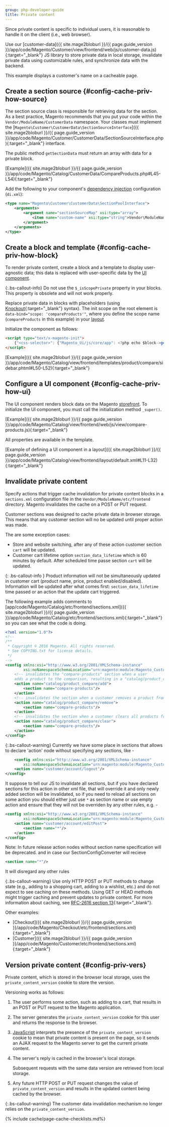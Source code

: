 ```yaml
---
group: php-developer-guide
title: Private content
---
```


Since private content is specific to individual users, it is reasonable to handle it on the client (i.e., web browser).

Use our [customer-data]({{ site.mage2bloburl }}/{{ page.guide_version }}/app/code/Magento/Customer/view/frontend/web/js/customer-data.js){:target="_blank"} JS library to store private data in local storage, invalidate private data using customizable rules, and synchronize data with the backend.

This example displays a customer's name on a cacheable page.

## Create a section source {#config-cache-priv-how-source}

The section source class is responsible for retrieving data for the section. As a best practice, Magento recommends that you put your code within the `Vendor/ModuleName/CustomerData` namespace. Your classes must implement the [`Magento\Customer\CustomerData\SectionSourceInterface`]({{ site.mage2bloburl }}/{{ page.guide_version }}/app/code/Magento/Customer/CustomerData/SectionSourceInterface.php){:target="_blank"} interface.

The public method `getSectionData` must return an array with data for a private block.

[Example]({{ site.mage2bloburl }}/{{ page.guide_version }}/app/code/Magento/Catalog/CustomerData/CompareProducts.php#L45-L54){:target="_blank"}

Add the following to your component's [dependency injection](https://glossary.magento.com/dependency-injection) configuration (`di.xml`):

```xml
<type name="Magento\Customer\CustomerData\SectionPoolInterface">
    <arguments>
        <argument name="sectionSourceMap" xsi:type="array">
            <item name="custom-name" xsi:type="string">Vendor\ModuleName\CustomerData\ClassName</item>
        </argument>
    </arguments>
</type>
```

## Create a block and template {#config-cache-priv-how-block}

To render private content, create a block and a template to display user-agnostic data; this data is replaced with user-specific data by the [UI component](https://glossary.magento.com/ui-component).

{:.bs-callout-info}
Do not use the `$_isScopePrivate` property in your blocks. This property is obsolete and will not work properly.

Replace private data in blocks with placeholders (using [Knockout](http://knockoutjs.com/documentation/introduction.html){:target="_blank"} syntax). The init scope on the root element is `data-bind="scope: 'compareProducts'"`, where you define the scope name (`compareProducts` in this example) in your [layout](https://glossary.magento.com/layout).

Initialize the component as follows:

```html
<script type="text/x-magento-init">
    {"<css-selector>": {"Magento_Ui/js/core/app": <?php echo $block->getJsLayout();?>}}
</script>
```

[Example]({{ site.mage2bloburl }}/{{ page.guide_version }}/app/code/Magento/Catalog/view/frontend/templates/product/compare/sidebar.phtml#L50-L52){:target="_blank"}

## Configure a UI component {#config-cache-priv-how-ui}

The UI component renders block data on the Magento [storefront](https://glossary.magento.com/storefront). To initialize the UI component, you must call the initialization method `_super()`.

[Example]({{ site.mage2bloburl }}/{{ page.guide_version }}/app/code/Magento/Catalog/view/frontend/web/js/view/compare-products.js){:target="_blank"}

All properties are available in the template.

[Example of defining a UI component in a layout]({{ site.mage2bloburl }}/{{ page.guide_version }}/app/code/Magento/Catalog/view/frontend/layout/default.xml#L11-L32){:target="_blank"}

## Invalidate private content

Specify actions that trigger cache invalidation for private content blocks in a `sections.xml` configuration file in the `Vendor/ModuleName/etc/frontend` directory. Magento invalidates the cache on a POST or PUT request.

Customer sections was designed to cache private data in browser storage. This means that any customer section will no be updated until proper action was made.

The are some exception cases:

-  Store and website switching, after any of these action customer section `cart` will be updated.
-  Customer cart lifetime option `section_data_lifetime` which is 60 minutes by default. After scheduled time passe section `cart` will be updated.

{: .bs-callout-info }
Product information will not be simultaneously updated in customer cart (product name, price, product enabled/disabled). Information will be updated after what comes first: `section_data_lifetime` time passed or an action that the update cart triggered.

The following example adds comments to [app/code/Magento/Catalog/etc/frontend/sections.xml]({{ site.mage2bloburl }}/{{ page.guide_version }}/app/code/Magento/Catalog/etc/frontend/sections.xml){:target="_blank"} so you can see what the code is doing.

```xml
<?xml version="1.0"?>
<!--
/**
 * Copyright © 2016 Magento. All rights reserved.
 * See COPYING.txt for license details.
 */
-->
<config xmlns:xsi="http://www.w3.org/2001/XMLSchema-instance"
        xsi:noNamespaceSchemaLocation="urn:magento:module:Magento_Customer:etc/sections.xsd">
    <!-- invalidates the "compare-products" section when a user
    adds a product to the comparison, resulting in a "catalog/product_compare/add" POST request -->
    <action name="catalog/product_compare/add">
        <section name="compare-products"/>
    </action>
    <!-- invalidates the section when a customer removes a product from the comparison -->
    <action name="catalog/product_compare/remove">
        <section name="compare-products"/>
    </action>
    <!-- invalidates the section when a customer clears all products from the comparison -->
    <action name="catalog/product_compare/clear">
        <section name="compare-products"/>
    </action>
</config>
```
{:.bs-callout-warning}
Currently we have some place in sections that allows to declare 'action' node without specifying any sections, like -
```xml
    <config xmlns:xsi="http://www.w3.org/2001/XMLSchema-instance"
        xsi:noNamespaceSchemaLocation="urn:magento:module:Magento_Customer:etc/sections.xsd">
    <action name="customer/account/logout"/>
</config>
```
It suppose to tell our JS to invalidate all sections, but if you have declared sections for this action in other xml file, that will override it and only newly added section will be invalidated, so if you need to reload all sections on some action you should either just use `*` as section name or use empty action and ensure that they will not be overriden by any other rules, e.g. -
```xml
<config xmlns:xsi="http://www.w3.org/2001/XMLSchema-instance"
        xsi:noNamespaceSchemaLocation="urn:magento:module:Magento_Customer:etc/sections.xsd">
    <action name="customer/account/editPost">
        <section name="*"/>
    </action>
</config>
```
Note: In future release action nodes without section name specification will be deprecated. and in case our SectionConfigConverter will recieve 
```xml
<section name="*"/>
```
It will disregard any other rules


{:.bs-callout-warning}
Use only HTTP POST or PUT methods to change state (e.g., adding to a shopping cart, adding to a wishlist, etc.) and do not expect to see caching on these methods. Using GET or HEAD methods might trigger caching and prevent updates to private content. For more information about caching, see [RFC-2616 section 13](https://www.w3.org/Protocols/rfc2616/rfc2616-sec13.html){:target="_blank"}.

Other examples:

-  [Checkout]({{ site.mage2bloburl }}/{{ page.guide_version }}/app/code/Magento/Checkout/etc/frontend/sections.xml){:target="_blank"}
-  [Customer]({{ site.mage2bloburl }}/{{ page.guide_version }}/app/code/Magento/Customer/etc/frontend/sections.xml){:target="_blank"}

## Version private content {#config-priv-vers}

Private content, which is stored in the browser local storage, uses the `private_content_version` cookie to store the version.

Versioning works as follows:

1. The user performs some action, such as adding to a cart, that results in an POST or PUT request to the Magento application.
1. The server generates the `private_content_version` cookie for this user and returns the response to the browser.
1. [JavaScript](https://glossary.magento.com/javascript) interprets the presence of the `private_content_version` cookie to mean that private content is present on the page, so it sends an AJAX request to the Magento server to get the current private content.
1. The server's reply is cached in the browser's local storage.

   Subsequent requests with the same data version are retrieved from local storage.

1. Any future HTTP POST or PUT request changes the value of `private_content_version` and results in the updated content being cached by the browser.

{:.bs-callout-warning}
The customer data invalidation mechanism no longer relies on the `private_content_version`.

{% include cache/page-cache-checklists.md%}
